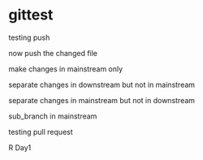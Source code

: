 # gittest

testing push

now push the changed file

make changes in mainstream only

separate changes in downstream but not in mainstream

separate changes in mainstream but not in downstream

sub_branch in mainstream 

testing pull request

R Day1
